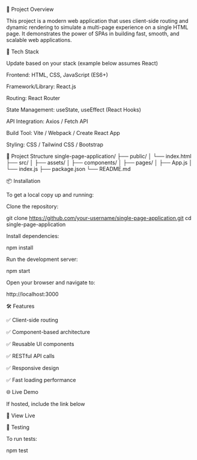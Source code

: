 🚀 Project Overview

This project is a modern web application that uses client-side routing and dynamic rendering to simulate a multi-page experience on a single HTML page. It demonstrates the power of SPAs in building fast, smooth, and scalable web applications.

🧰 Tech Stack

Update based on your stack (example below assumes React)

Frontend: HTML, CSS, JavaScript (ES6+)

Framework/Library: React.js

Routing: React Router

State Management: useState, useEffect (React Hooks)

API Integration: Axios / Fetch API

Build Tool: Vite / Webpack / Create React App

Styling: CSS / Tailwind CSS / Bootstrap

📁 Project Structure
single-page-application/
├── public/
│   └── index.html
├── src/
│   ├── assets/
│   ├── components/
│   ├── pages/
│   ├── App.js
│   └── index.js
├── package.json
└── README.md

📦 Installation

To get a local copy up and running:

Clone the repository:

git clone https://github.com/your-username/single-page-application.git
cd single-page-application


Install dependencies:

npm install


Run the development server:

npm start


Open your browser and navigate to:

http://localhost:3000

🛠️ Features

✅ Client-side routing

✅ Component-based architecture

✅ Reusable UI components

✅ RESTful API calls

✅ Responsive design

✅ Fast loading performance

🌐 Live Demo

If hosted, include the link below

🔗 View Live

🧪 Testing

To run tests:

npm test
